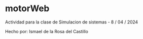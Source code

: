 # motorWeb
Actividad para la clase de Simulacion de sistemas - 8 / 04 / 2024

Hecho por: Ismael de la Rosa del Castillo